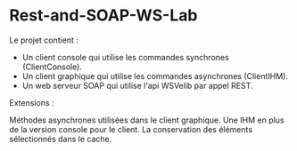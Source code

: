 # Rest-and-SOAP-WS-Lab

Le projet contient :

* Un client console qui utilise les commandes synchrones (ClientConsole).
* Un client graphique qui utilise les commandes asynchrones (ClientIHM).
* Un web serveur SOAP qui utilise l'api WSVelib par appel REST.


Extensions :

Méthodes asynchrones utilisées dans le client graphique.
Une IHM en plus de la version console pour le client.
La conservation des éléments sélectionnés dans le cache.
